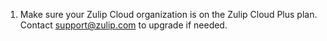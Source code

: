 1. Make sure your Zulip Cloud organization is on the Zulip Cloud Plus plan. Contact
    [support@zulip.com](mailto:support@zulip.com) to upgrade if needed.
